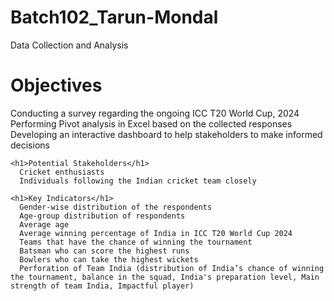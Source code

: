 # Batch102_Tarun-Mondal
Data Collection and Analysis
<h1>Objectives</h1>
      Conducting a survey regarding the ongoing ICC T20 World Cup, 2024
      Performing Pivot analysis in Excel based on the collected responses
      Developing an interactive dashboard to help stakeholders to make informed decisions

    <h1>Potential Stakeholders</h1>
      Cricket enthusiasts
      Individuals following the Indian cricket team closely

    <h1>Key Indicators</h1>
      Gender-wise distribution of the respondents
      Age-group distribution of respondents
      Average age
      Average winning percentage of India in ICC T20 World Cup 2024
      Teams that have the chance of winning the tournament
      Batsman who can score the highest runs
      Bowlers who can take the highest wickets
      Perforation of Team India (distribution of India’s chance of winning the tournament, balance in the squad, India's preparation level, Main strength of team India, Impactful player)

